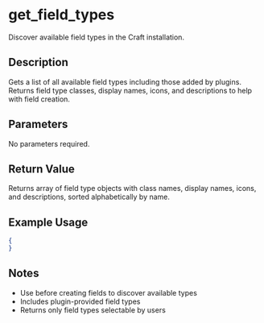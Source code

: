 # get_field_types

Discover available field types in the Craft installation.

## Description

Gets a list of all available field types including those added by plugins. Returns field type classes, display names, icons, and descriptions to help with field creation.

## Parameters

No parameters required.

## Return Value

Returns array of field type objects with class names, display names, icons, and descriptions, sorted alphabetically by name.

## Example Usage

```json
{
}
```

## Notes

- Use before creating fields to discover available types
- Includes plugin-provided field types
- Returns only field types selectable by users
